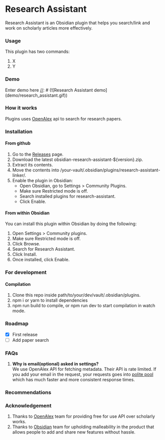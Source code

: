 # Research Assistant

Research Assistant is an Obsidian plugin that helps you search/link and work on scholarly articles more effectively.

### Usage

This plugin has two commands:

1. X
2. Y

### Demo
Enter demo here
[//]: # (![Research Assistant demo]&#40;demo/research_assistant.gif&#41;)

### How it works

Plugins uses [OpenAlex](https://docs.openalex.org/) api to search for research papers.


### Installation

#### From github

1. Go to the [Releases](https://github.com/Ankush-Chander/obsidian-research-assistant/releases) page.
2. Download the latest obsidian-research-assistant-${version}.zip.
3. Extract its contents.
4. Move the contents into /your-vault/.obsidian/plugins/research-assistant-linker/.
5. Enable the plugin in Obsidian:
	- Open Obsidian, go to Settings > Community Plugins.
	- Make sure Restricted mode is off.
	- Search installed plugins for research-assistant.
	- Click Enable.

#### From within Obsidian

You can install this plugin within Obsidian by doing the following:

1. Open Settings > Community plugins.
2. Make sure Restricted mode is off.
3. Click Browse.
4. Search for Research Assistant.
5. Click Install.
6. Once installed, click Enable.

[//]: # (### Changelog)

### For development

#### Compilation

1. Clone this repo inside path/to/your/dev/vault/.obsidian/plugins.
2. npm i or yarn to install dependencies
3. npm run build to compile, or npm run dev to start compilation in watch mode.



### Roadmap

- [x] First release
- [ ] Add paper search

### FAQs

1. **Why is email(optional) asked in settings?**  
   We use OpenAlex API for fetching metadata. Their API is rate limited. If you add your email in the request, your
   requests goes
   into [polite pool](https://docs.openalex.org/how-to-use-the-api/rate-limits-and-authentication#the-polite-pool) which
   has much faster and more consistent response times.

### Recommendations

### Acknowledgement

1. Thanks to [OpenAlex](https://openalex.org/) team for providing free for use API over scholarly works.
2. Thanks to [Obsidian](htts://obsidian.md]) team for upholding malleability in the product that allows people to add
   and share new features without hassle.
